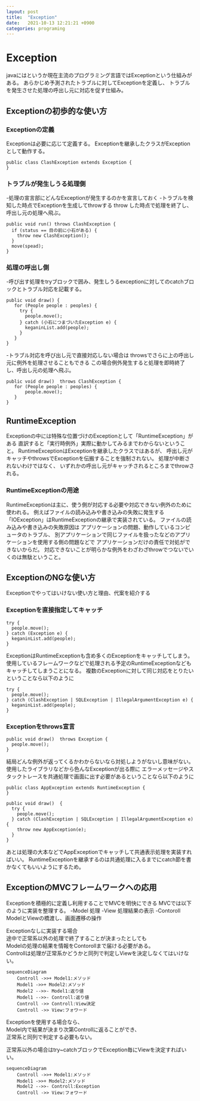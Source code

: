 ```yaml
---
layout: post
title:  "Exception"
date:   2021-10-13 12:21:21 +0900
categories: programing
---
```


# Exception

javaにはというか現在主流のプログラミング言語ではExceptionという仕組みがある。
あらかじめ予測されたトラブルに対してExceptionを定義し、
トラブルを発生させた処理の呼出し元に対応を促す仕組み。

## Exceptionの初歩的な使い方

### Exceptionの定義
Exceptionは必要に応じて定義する。
Exceptionを継承したクラスがExceptionとして動作する。

    public class ClashException extends Exception {
    }

### トラブルが発生しうる処理側
-処理の宣言部にどんなExceptionが発生するのかを宣言しておく
-トラブルを検知した時点でExceptionを生成してthrowする
    throw した時点で処理を終了し、呼出し元の処理へ飛ぶ。

    public void run() throws ClashException {
      if (status == 目の前に小石がある) {
        throw new ClashException();
      }
      move(spead);
    }

### 処理の呼出し側
-呼び出す処理をtryブロックで囲み、発生しうるexceptionに対してのcatchブロックとトラブル対応を記載する。

    public void draw() {
       for (People people : peoples) {
         try {
           people.move();
         } catch (小石につまづいたException e) {
           keganinList.add(people);
         }
       }
    }

-トラブル対応を呼び出し元で直接対応しない場合は throwsでさらに上の呼出し元に例外を処理させることもできる
    この場合例外発生すると処理を即時終了し、呼出し元の処理へ飛ぶ。

    public void draw()  throws ClashException {
       for (People people : peoples) {
           people.move();
       }
    }


## RuntimeException
Exceptionの中には特殊な位置づけのExceptionとして「RuntimeException」がある
直訳すると「実行時例外」実際に動かしてみるまでわからないということ。
RuntimeExceptionはExceptionを継承したクラスではあるが、
呼出し元がキャッチやthrowsでExceptionを伝搬することを強制されない。
処理が中断されないわけではなく、
いずれかの呼出し元がキャッチされるところまでthrowされる。

### RuntimeExceptionの用途
RuntimeExceptionは主に、使う側が対応する必要や対応できない例外のために使われる。
例えばファイルの読み込みや書き込みの失敗に発生する「IOException」はRuntimeExceptionの継承で実装されている。
ファイルの読み込みや書き込みの失敗原因は
アプリケーションの問題、動作しているコンピュータのトラブル、
別アプリケーションで同じファイルを扱ったなどのアプリケーションを使用する側の問題などで
アプリケーションだけの責任で対処ができないからだ。
対応できないことが明らかな例外をわざわざthrowでつないでいくのは無駄ということ。

## ExceptionのNGな使い方
Exceptionでやってはいけない使い方と理由、代案を紹介する

### Exceptionを直接指定してキャッチ

    try {
      people.move();
    } catch (Exception e) {
      keganinList.add(people);
    }
ExceptionはRuntimeExceptionも含め多くのExceptionをキャッチしてしまう。
使用しているフレームワークなどで処理される予定のRuntimeExceptionなどもキャッチしてしまうことになる。
複数のExceptionに対して同じ対応をとりたいということなら以下のように

    try {
      people.move();
    } catch (ClashException | SQLException | IllegalArgumentException e) {
      keganinList.add(people);
    }


### Exceptionをthrows宣言

    public void draw()  throws Exception {
      people.move();
    }

結局どんな例外が返ってくるかわからないなら対処しようがないし意味がない。
使用したライブラリなどから色んなExceptionが出る際に
エラーメッセージやスタックトレースを共通処理で画面に出す必要があるということなら以下のように

    public class AppException extends RuntimeException {
    }

    public void draw()  {
      try {
        people.move();
      } catch (ClashException | SQLException | IllegalArgumentException e) {
        throw new AppException(e);
      }
    }

あとは処理の大本などでAppExceptionでキャッチして共通表示処理を実装すればいい。
RuntimeExceptionを継承するのは共通処理に入るまでにcatch節を書かなくてもいいようにするため。

## ExceptionのMVCフレームワークへの応用
Exceptionを積極的に定義し利用することでMVCを明快にできる
MVCでは以下のように実装を整理する。
-Model
    処理
-View
    処理結果の表示
-Contoroll
    ModelとViewの橋渡し、画面遷移の操作

Exceptionなしに実装する場合<br>
途中で正常系以外の処理で終了することが決まったとしても<br>
Modelの処理の結果を情報をContorollまで届ける必要がある。<br>
Controllは処理が正常系かどうかと同列で判定しViewを決定しなくてはいけない。

```mermaid
sequenceDiagram
	Controll ->>+ Model1:メソッド
	Model1 ->>+ Model2:メソッド
	Model2 -->>- Model1:返り値
	Model1 -->>- Controll:返り値
	Controll ->> Controll:View決定
	Controll ->> View:フォワード

```

Exceptionを使用する場合なら、<br>
Model内で結果が決まり次第Controllに返ることができ、<br>
正常系と同列で判定する必要もない。

正常系以外の場合はtry~catchブロックでException毎にViewを決定すればいい。

```mermaid
sequenceDiagram
	Controll ->>+ Model1:メソッド
	Model1 ->>+ Model2:メソッド
	Model2 -->>- Controll:Exception
	Controll ->> View:フォワード

```
